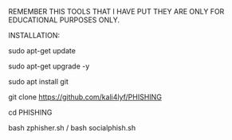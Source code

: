 REMEMBER THIS TOOLS THAT I HAVE PUT THEY ARE ONLY FOR EDUCATIONAL PURPOSES ONLY.

INSTALLATION:

sudo apt-get update

sudo apt-get upgrade -y

sudo apt install git

git clone https://github.com/kali4lyf/PHISHING

cd PHISHING

bash zphisher.sh / bash socialphish.sh
